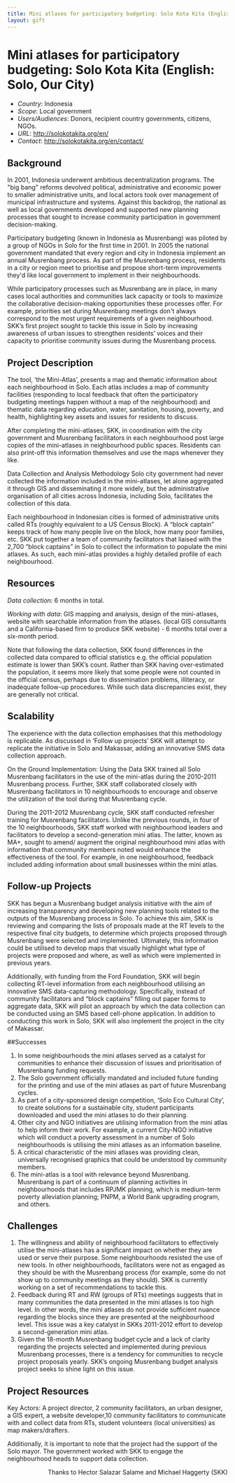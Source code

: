 ```yaml
---
title: Mini atlases for participatory budgeting: Solo Kota Kita (English: Solo, Our City)
layout: gift
---
```


# Mini atlases for participatory budgeting: Solo Kota Kita (English: Solo, Our City)


* *Country*: Indonesia
* *Scope*: Local government
* *Users/Audiences*: Donors, recipient country governments, citizens, NGOs.
* *URL*: <http://solokotakita.org/en/>
* *Contact*: <http://solokotakita.org/en/contact/>


## Background
In 2001, Indonesia underwent ambitious decentralization programs. The "big bang" reforms devolved political, administrative and economic power to smaller administrative units, and local actors took over management of municipal infrastructure and systems. Against this backdrop, the national as well as local governments developed and supported new planning processes that sought to increase community participation in government decision-making.


Participatory budgeting (known in Indonesia as Musrenbang) was piloted by a group of NGOs in Solo for the first time in 2001. In 2005 the national government mandated that every region and city in Indonesia implement an annual Musrenbang process. As part of the Musrenbang process, residents in a city or region meet to prioritise and propose short-term improvements they'd like local government to implement in their neighbourhoods.


While participatory processes such as Musrenbang are in place, in many cases local authorities and communities lack capacity or tools to maximize the collaborative decision-making opportunities these processes offer. For example, priorities set during Musrenbang meetings don't always correspond to the most urgent requirements of a given neighbourhood. SKK’s first project sought to tackle this issue in Solo by increasing awareness of urban issues to strengthen residents’ voices and their capacity to prioritise community issues during the Musrenbang process.


## Project Description
The tool, ‘the Mini-Atlas’, presents a map and thematic information about each neighbourhood in Solo. Each atlas includes a map of community facilities (responding to local feedback that often the participatory budgeting meetings happen without a map of the neighbourhood) and thematic data regarding education, water, sanitation, housing, poverty, and health, highlighting key assets and issues for residents to discuss.


After completing the mini-atlases, SKK, in coordination with the city government and Musrenbang facilitators in each neighbourhood post large copies of the mini-atlases in neighbourhood public spaces. Residents can also print-off this information themselves and use the maps whenever they like.


Data Collection and Analysis Methodology
Solo city government had never collected the information included in the mini-atlases, let alone aggregated it through GIS and disseminating it more widely, but the administrative organisation of all cities across Indonesia, including Solo, facilitates the collection of this data.


Each neighbourhood in Indonesian cities is formed of administrative units called RTs (roughly equivalent to a US Census Block). A “block captain” keeps track of how many people live on the block, how many poor families, etc. SKK put together a team of community facilitators that liaised with the 2,700 “block captains” in Solo to collect the information to populate the mini atlases. As such, each mini-atlas provides a highly detailed profile of each neighbourhood.


## Resources


*Data collection*: 6 months in total.


*Working with data*: GIS mapping and analysis, design of the mini-atlases, website with searchable information from the atlases. (local GIS consultants and a California-based firm to produce SKK website) - 6 months total over a six-month period.


Note that following the data collection, SKK found differences in the collected data compared to official statistics e.g. the official population estimate is lower than SKK’s count. Rather than SKK having over-estimated the population, it seems more likely that some people were not counted in the official census, perhaps due to dissemination problems, illiteracy, or inadequate follow-up procedures.  While such data discrepancies exist, they are generally not critical.


## Scalability
The experience with the data collection emphasises that this methodology is replicable. As discussed in ‘Follow up projects’ SKK will attempt to replicate the initiative in Solo and Makassar, adding an innovative SMS data collection approach.


On the Ground Implementation: Using the Data
SKK trained all Solo Musrenbang facilitators in the use of the mini-atlas during the 2010-2011 Musrenbang process. Further, SKK staff collaborated closely with Musrenbang facilitators in 10 neighbourhoods to encourage and observe the utilization of the tool during that Musrenbang cycle.


During the 2011-2012 Musrenbang cycle, SKK staff conducted refresher training for Musrenbang facilitators. Unlike the previous rounds, in four of the 10 neighbourhoods, SKK staff worked with neighbourhood leaders and facilitators to develop a second-generation mini atlas. The latter, known as MA+, sought to amend/ augment the original neighbourhood mini atlas with information that community members noted would enhance the effectiveness of the tool. For example, in one neighbourhood, feedback included adding information about small businesses within the mini atlas.


## Follow-up Projects
SKK has begun a Musrenbang budget analysis initiative with the aim of increasing transparency and developing new planning tools related to the outputs of the Musrenbang process in Solo. To achieve this aim, SKK is reviewing and comparing the lists of proposals made at the RT levels to the respective final city budgets, to determine which projects proposed through Musrenbang were selected and implemented. Ultimately, this information could be utilised to develop maps that visually highlight what type of projects were proposed and where, as well as which were implemented in previous years.


Additionally, with funding from the Ford Foundation, SKK will begin collecting RT-level information from each neighbourhood utilising an innovative SMS data-capturing methodology. Specifically, instead of community facilitators and “block captains” filling out paper forms to aggregate data, SKK will pilot an approach by which the data collection can be conducted using an SMS based cell-phone application. In addition to conducting this work in Solo, SKK will also  implement the project in the city of Makassar.


##Successes
1. In some neighbourhoods the mini atlases served as a catalyst for communities to enhance their discussion of issues and prioritisation of Musrenbang funding requests.
2. The Solo government officially mandated and included future funding for the printing and use of the mini atlases as part of future Musrenbang cycles.
3. As part of a city-sponsored design competition, ‘Solo Eco Cultural City’, to create solutions for a sustainable city, student participants downloaded and used the mini atlases to do their planning.
4. Other city and NGO initiatives are utilising information from the mini atlas to help inform their work. For example, a current City-NGO initiative which will conduct a poverty assessment in a number of Solo neighbourhoods is utilising the mini atlases as an information baseline.
5. A critical characteristic of the mini atlases was providing clean, universally recognised graphics that could be understood by community members.
6. The mini-atlas is a tool with relevance beyond Musrenbang. Musrenbang is part of a continuum of planning activities in neighbourhoods that includes RPJMK planning, which is medium-term poverty alleviation planning; PNPM, a World Bank upgrading program, and others.


## Challenges
1. The willingness and ability of neighbourhood facilitators to effectively utilise the mini-atlases has a significant impact on whether they are used or serve their purpose. Some neighbourhoods resisted the use of new tools. In other neighbourhoods, facilitators were not as engaged as they should be with the Musrenbang process (for example, some do not show up to community meetings as they should). SKK is currently working on a set of recommendations to tackle this.
2. Feedback during RT and RW (groups of RTs) meetings suggests that in many communities the data presented in the mini atlases is too high level. In other words, the mini atlases do not provide sufficient nuance regarding the blocks since they are presented at the neighbourhood level. This issue was a key catalyst in SKKs 2011-2012 effort to develop a second-generation mini atlas.
3. Given the 18-month Musrenbang budget cycle and a lack of clarity regarding the projects selected and implemented during previous Musrenbang processes, there is a tendency for communities to recycle project proposals yearly. SKK’s ongoing Musrenbang budget analysis project seeks to shine light on this issue.


## Project Resources
Key Actors: A project director, 2 community facilitators, an urban designer, a GIS expert, a website developer,10 community facilitators to communicate with and collect data from RTs, student volunteers (local universities) as map makers/drafters.


Additionally, it is important to note that the project had the support of the Solo mayor. The government worked with SKK to engage the neighbourhood heads to support data collection.

<p style="text-align: right">Thanks to Hector Salazar Salame and Michael Haggerty (SKK)</p>
